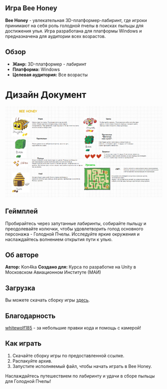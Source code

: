 ## Игра Bee Honey

**Bee Honey** - увлекательная 3D-платформер-лабиринт, где игроки принимают на себя роль голодной пчелы в поисках пыльцы для достижения улья. Игра разработана для платформы Windows и предназначена для аудитории всех возрастов.

## Обзор

- **Жанр:** 3D-платформер - лабиринт
- **Платформа:** Windows
- **Целевая аудитория:** Все возрасты

# Дизайн Документ
![Дизайн Документ](/images/Диздок.png)

## Геймплей

Пробирайтесь через запутанные лабиринты, собирайте пыльцу и преодолевайте колючки, чтобы удовлетворить голод основного персонажа - Голодной Пчелы. Исследуйте яркие окружения и наслаждайтесь волнением открытия пути к улью.

## Об авторе

**Автор:** Kon4ka 
**Создано для:** Курса по разработке на Unity в Московском Авиационном Институте (МАИ)

## Загрузка

Вы можете скачать сборку игры [здесь](https://drive.google.com/file/d/1E-CULYA-3NyphR9eU0E80XFZHFFRNlRN/view?usp=sharing).

## Благодарность
[whitewolf185](https://github.com/whitewolf185) - за небольшие правки кода и помощь с камерой!

## Как играть

1. Скачайте сборку игры по предоставленной ссылке.
2. Распакуйте архив.
3. Запустите исполняемый файл, чтобы начать играть в Bee Honey.

Наслаждайтесь путешествием по лабиринту и удачи в сборе пыльцы для Голодной Пчелы!

